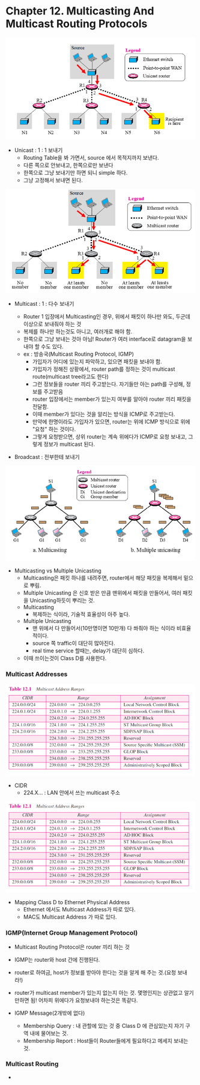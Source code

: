 # Chapter 12. Multicasting And Multicast Routing Protocols

<img src="images/CompNetwork_Ch12_1.png"/>

+ Unicast : 1 : 1 보내기
  - Routing Table을 봐 가면서, source 에서 목적지까지 보낸다. 
  - 다른 쪽으로 안보내고, 한쪽으로만 보낸다
  - 한쪽으로 그냥 보내기만 하면 되니 simple 하다. 
  - 그냥 고정해서 보내면 된다.
  
<img src="images/CompNetwork_Ch12_2.png"/>  
  
+ Multicast : 1 : 다수 보내기
  - Router 1 입장에서 Multicasting인 경우, 위에서 패킷이 하나만 와도, 두군데 이상으로 보내줘야 하는 것
  - 복제를 하나만 하는것도 아니고, 여러개로 해야 함. 
  - 한쪽으로 그냥 보내는 것아 아님! Router가 여러 interface로 datagram을 보내야 할 수도 있다.
  - ex : 방송국(Multicast Routing Protocol, IGMP)
    - 가입자가 어디에 있는지 파악하고, 있으면 패킷을 보내야 함. 
    - 가입자가 정해진 상황에서, router path를 정하는 것이 multicast route(multicast tree라고도 한다)
    - 그런 정보들을 router 끼리 주고받는다. 자기들만 아는 path를 구성해, 정보를 주고받음
    - router 입장에서는 member가 있는지 여부를 알아야 router 끼리 패킷을 전달함. 
    - 이때 member가 있다는 것을 알리는 방식을 ICMP로 주고받는다. 
    - 만약에 한명이라도 가입자가 있으면, router는 위에 ICMP 방식으로 위에 "요청" 하는 것이다.
    - 그렇게 요청받으면, 상위 router는 계속 위에다가 ICMP로 요청 보내고, 그렇게 정보가 multicast 된다. 


+ Broadcast : 전부한테 보내기

<img src="images/CompNetwork_Ch12_3.png"/> 

+ Multicasting vs Multiple Unicasting
  - Multicasting은 패킷 하나를 내려주면, router에서 해당 패킷을 복제해서 밑으로 뿌림.
  - Multiple Unicasting 은 신호 받은 만큼 맨위에서 패킷을 만들어서, 여러 패킷을 Unicasting하듯이 뿌리는 것.
  - Multicasting
    - 복제하는 식이라, 기술적 효율성이 아주 높다.
  - Multiple Unicasting
    - 맨 위에서 다 만들어서(10만명이면 10만개) 다 쏴줘야 하는 식이라 비효율적이다.
    - source 쪽 traffic이 대단히 많아진다. 
    - real time service 할때는, delay가 대단히 심하다. 
  - 이때 쓰이는것이 Class D를 사용한다. 
  
### Multicast Addresses

<img src="images/CompNetwork_Ch12_4.png"/> 

+ CIDR
  - 224.X... : LAN 안에서 쓰는 multicast 주소
  
<img src="images/CompNetwork_Ch12_4.png"/> 
  
+ Mapping Class D to Ethernet Physical Address
  - Ethernet 에서도 Multicast Address가 따로 있다. 
  - MAC도 Multicast Address 가 따로 있다. 

### IGMP(Internet Group Management Protocol)

+ Multicast Routing Protocol은 router 끼리 하는 것
+ IGMP는 router와 host 간에 진행된다. 
+ router로 하여금, host가 정보를 받아야 한다는 것을 알게 해 주는 것.(요청 보내라!)
+ router가 multicast member가 있는지 없는지 아는 것. 몇명인지는 상관없고 알기만하면 됨! 어차피 위에다가 요청보내야 하는것은 똑같다.

+ IGMP Message(2개밖에 없다)
  - Membership Query : 내 관할에 있는 것 중 Class D 에 관심있는지 자기 구역 내에 물어보는 것.
  - Membership Report : Host들이 Router들에게 필요하다고 메세지 보내는 것.
  
  
### Multicast Routing

+ 

